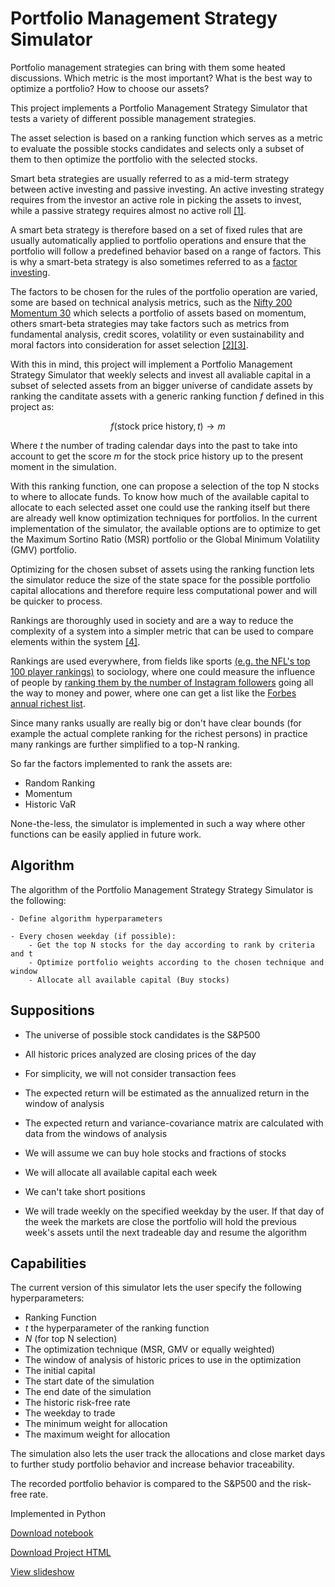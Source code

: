 # Portfolio Management Strategy Simulator

Portfolio management strategies can bring with them some heated discussions. Which metric is the most important? What is the best way to optimize a portfolio? How to choose our assets?

This project implements a Portfolio Management Strategy Simulator that tests a variety of different possible management strategies.

The asset selection is based on a ranking function which serves as a metric to evaluate the possible stocks candidates and selects only a subset of them to then optimize the portfolio with the selected stocks.

Smart beta strategies are usually referred to as a mid-term strategy between active investing and passive investing. An active investing strategy requires from the investor an active role in picking the assets to invest, while a passive strategy requires almost no active roll [[1]](https://corporatefinanceinstitute.com/resources/knowledge/trading-investing/smart-beta/).

A smart beta strategy is therefore based on a set of fixed rules that are usually automatically applied to portfolio operations and ensure that the portfolio will follow a predefined behavior based on a range of factors. This is why a smart-beta strategy is also sometimes referred to as a [factor investing](https://www.blackrock.com/us/individual/investment-ideas/what-is-factor-investing).

The factors to be chosen for the rules of the portfolio operation are varied, some are based on technical analysis metrics, such as the [Nifty 200 Momentum 30](https://www.niftyindices.com/indices/equity/strategy-indices/nifty200-momentum-30) which selects a portfolio of assets based on momentum, others smart-beta strategies may take factors such as metrics from fundamental analysis, credit scores, volatility or even sustainability and moral factors into consideration for asset selection [[2]](https://www.blackrock.com/us/individual/investment-ideas/what-is-factor-investing)[[3]](https://www.blackrock.com/us/individual/investment-ideas/sustainable-investing).

With this in mind, this project will implement a Portfolio Management Strategy Simulator that weekly selects and invest all avaliable capital in a subset of selected assets from an bigger universe of candidate assets by ranking the canditate assets with a generic ranking function $f$ defined in this project as:

$$f(\text{stock price history}, t)\rightarrow m$$

Where $t$ the number of trading calendar days into the past to take into account to get the score $m$ for the $\text{stock price history}$ up to the present moment in the simulation.

With this ranking function, one can propose a selection of the top N stocks to where to allocate funds. To know how much of the available capital to allocate to each selected asset one could use the ranking itself but there are already well know optimization techniques for portfolios. In the current implementation of the simulator, the available options are to optimize to get the Maximum Sortino Ratio (MSR) portfolio or the Global Minimum Volatility (GMV) portfolio.

Optimizing for the chosen subset of assets using the ranking function lets the simulator reduce the size of the state space for the possible portfolio capital allocations and therefore require less computational power and will be quicker to process.

Rankings are thoroughly used in society and are a way to reduce the complexity of a system into a simpler metric that can be used to compare elements within the system [[4]](https://www.nature.com/articles/s41467-022-29256-x#:~:text=Rankings%20reduce%20complex%20systems%20to,temporal%20rank%20data%20is%20aggregated.).


Rankings are used everywhere, from fields like sports [(e.g. the NFL's top 100 player rankings)](https://www.nfl.com/network/shows/nfl-top-100) to sociology, where one could measure the influence of people by [ranking them by the number of Instagram followers](https://en.wikipedia.org/wiki/List_of_most-followed_Instagram_accounts) going all the way to money and power, where one can get a list like the [Forbes annual richest list](https://www.forbes.com/billionaires/).

Since many ranks usually are really big or don't have clear bounds (for example the actual complete ranking for the richest persons) in practice many rankings are further simplified to a top-N ranking.

So far the factors implemented to rank the assets are:

- Random Ranking
- Momentum
- Historic VaR 

None-the-less, the simulator is implemented in such a way where other functions can be easily applied in future work.

## Algorithm

The algorithm of the Portfolio Management Strategy Strategy Simulator is the following:
        
    - Define algorithm hyperparameters
        
    - Every chosen weekday (if possible):
        - Get the top N stocks for the day according to rank by criteria and t
        - Optimize portfolio weights according to the chosen technique and window
        - Allocate all available capital (Buy stocks)
        
## Suppositions

- The universe of possible stock candidates is the S&P500 

- All historic prices analyzed are closing prices of the day

- For simplicity, we will not consider transaction fees

- The expected return will be estimated as the annualized return in the window of analysis

- The expected return and variance-covariance matrix are calculated with data from the windows of analysis

- We will assume we can buy hole stocks and fractions of stocks

- We will allocate all available capital each week

- We can't take short positions

- We will trade weekly on the specified weekday by the user. If that day of the week the markets are close the portfolio will hold the previous week's assets until the next tradeable day and resume the algorithm


## Capabilities

The current version of this simulator lets the user specify the following hyperparameters:

- Ranking Function
- $t$ the hyperparameter of the ranking function
- $N$ (for top N selection)
- The optimization technique (MSR, GMV or equally weighted)
- The window of analysis of historic prices to use in the optimization
- The initial capital
- The start date of the simulation
- The end date of the simulation
- The historic risk-free rate
- The weekday to trade
- The minimum weight for allocation
- The maximum weight for allocation


The simulation also lets the user track the allocations and close market days to further study portfolio behavior and increase behavior traceability.


The recorded portfolio behavior is compared to the S&P500 and the risk-free rate.

Implemented in Python

[Download notebook](https://github.com/ArtemioPadilla/Portfolio-Management-Strategy-Simulator/raw/main/PMSS.ipynb)

[Download Project HTML](https://github.com/ArtemioPadilla/Portfolio-Management-Strategy-Simulator/blob/main/PMSS.html?raw=true)

[View slideshow](https://artemiopadilla.github.io/Portfolio-Management-Strategy-Simulator/)

